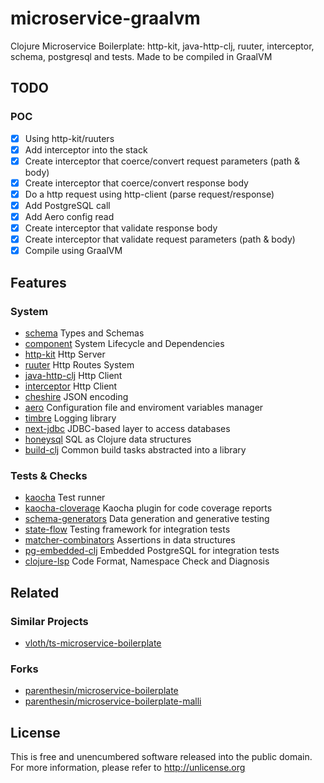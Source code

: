 # microservice-graalvm
Clojure Microservice Boilerplate: http-kit, java-http-clj, ruuter, interceptor, schema, postgresql and tests. Made to be compiled in GraalVM

## TODO

### POC

- [x] Using http-kit/ruuters
- [x] Add interceptor into the stack 
- [x] Create interceptor that coerce/convert request parameters (path & body)
- [x] Create interceptor that coerce/convert response body
- [x] Do a http request using http-client (parse request/response)
- [x] Add PostgreSQL call
- [x] Add Aero config read
- [x] Create interceptor that validate response body
- [x] Create interceptor that validate request parameters (path & body)
- [x] Compile using GraalVM

## Features

### System
- [schema](https://github.com/plumatic/schema) Types and Schemas
- [component](https://github.com/stuartsierra/component) System Lifecycle and Dependencies
- [http-kit](https://github.com/http-kit/http-kit) Http Server
- [ruuter](https://github.com/askonomm/ruuter) Http Routes System 
- [java-http-clj](https://github.com/schmee/java-http-clj) Http Client
- [interceptor](https://github.com/exoscale/interceptor) Http Client
- [cheshire](https://github.com/dakrone/cheshire) JSON encoding
- [aero](https://github.com/juxt/aero) Configuration file and enviroment variables manager
- [timbre](https://github.com/ptaoussanis/timbre) Logging library
- [next-jdbc](https://github.com/seancorfield/next-jdbc) JDBC-based layer to access databases
- [honeysql](https://github.com/seancorfield/honeysql) SQL as Clojure data structures
- [build-clj](https://github.com/seancorfield/build-clj) Common build tasks abstracted into a library

### Tests & Checks
- [kaocha](https://github.com/lambdaisland/kaocha) Test runner
- [kaocha-cloverage](https://github.com/lambdaisland/kaocha-cloverage) Kaocha plugin for code coverage reports
- [schema-generators](https://github.com/plumatic/schema-generators) Data generation and generative testing
- [state-flow](https://github.com/nubank/state-flow) Testing framework for integration tests
- [matcher-combinators](https://github.com/nubank/matcher-combinators) Assertions in data structures
- [pg-embedded-clj](https://github.com/Bigsy/pg-embedded-clj) Embedded PostgreSQL for integration tests
- [clojure-lsp](https://github.com/clojure-lsp/clojure-lsp/) Code Format, Namespace Check and Diagnosis

## Related

### Similar Projects
- [vloth/ts-microservice-boilerplate](https://github.com/vloth/ts-microservice-boilerplate)

### Forks
- [parenthesin/microservice-boilerplate](https://github.com/parenthesin/microservice-boilerplate)
- [parenthesin/microservice-boilerplate-malli](https://github.com/parenthesin/microservice-boilerplate-malli)

## License
This is free and unencumbered software released into the public domain.  
For more information, please refer to <http://unlicense.org>
